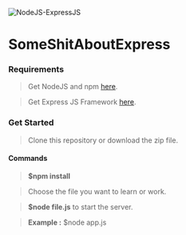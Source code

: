 ![NodeJS-ExpressJS](https://i.ibb.co/PQ4FM1s/expressjs.png "NodeJS-ExpressJS")

# SomeShitAboutExpress

### Requirements
> Get NodeJS and npm [here](https://nodejs.org/en/download/).

> Get Express JS Framework [here](https://expressjs.com/en/starter/installing.html).


### Get Started

> Clone this repository or download the zip file.

#### Commands

> **$npm install**

> Choose the file you want to learn or work.

>  **$node file.js** to start the server.

> **Example :** $node app.js 
